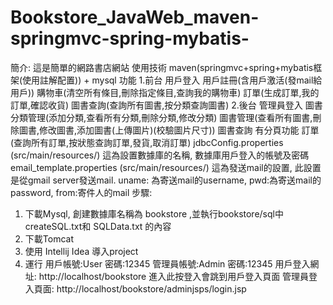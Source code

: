 # Bookstore_JavaWeb_maven-springmvc-spring-mybatis-

簡介:
這是簡單的網路書店網站
使用技術
maven(springmvc+spring+mybatis框架(使用註解配置)) + mysql
功能
1.前台
用戶登入
用戶註冊(含用戶激活(發mail給用戶))
購物車(清空所有條目,刪除指定條目,查詢我的購物車)
訂單(生成訂單,我的訂單,確認收貨)
圖書查詢(查詢所有圖書,按分類查詢圖書)
2.後台
管理員登入
圖書分類管理(添加分類,查看所有分類,刪除分類,修改分類)
圖書管理(查看所有圖書,刪除圖書,修改圖書,添加圖書(上傳圖片)(校驗圖片尺寸))
圖書查詢 有分頁功能
訂單(查詢所有訂單,按狀態查詢訂單,發貨,取消訂單)
jdbcConfig.properties (src/main/resources/)
這為設置數據庫的名稱, 數據庫用戶登入的帳號及密碼
email_template.properties (src/main/resources/)
這為發送mail的設置, 此設置是從gmail server發送mail.
uname: 為寄送mail的username,
pwd:為寄送mail的password,
from:寄件人的mail
步驟:
1. 下載Mysql, 創建數據庫名稱為 bookstore ,並執行bookstore/sql中createSQL.txt和 SQLData.txt 的內容
2. 下載Tomcat
3. 使用 Intellij Idea 導入project
4. 運行
用戶帳號:User 密碼:12345
管理員帳號:Admin 密碼:12345
用戶登入網址: http://localhost/bookstore 進入此按登入會跳到用戶登入頁面
管理員登入頁面: http://localhost/bookstore/adminjsps/login.jsp
